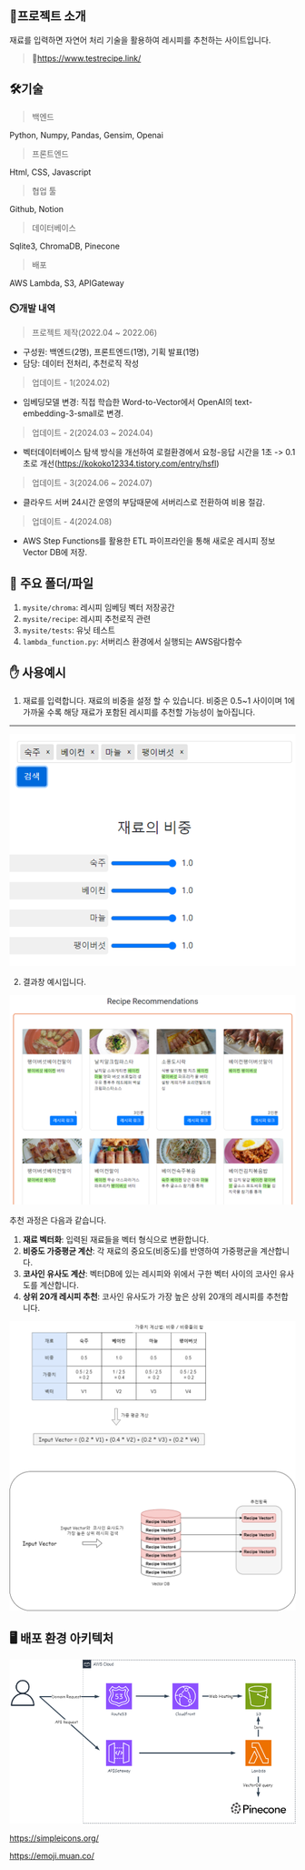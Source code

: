 ## :book:프로젝트 소개

재료를 입력하면 자연어 처리 기술을 활용하여 레시피를 추천하는 사이트입니다.

> :link:https://www.testrecipe.link/





## 🛠️기술

> 백엔드

Python, Numpy, Pandas, Gensim, Openai



> 프론트엔드

Html, CSS, Javascript



> 협업 툴

Github, Notion



> 데이터베이스

Sqlite3, ChromaDB, Pinecone

 

> 배포

AWS Lambda, S3, APIGateway





### :timer_clock:개발 내역

> 프로젝트 제작(2022.04 ~ 2022.06)

- 구성원:  백엔드(2명), 프론트엔드(1명), 기획 발표(1명)
- 담당: 데이터 전처리, 추천로직 작성



> 업데이트 - 1(2024.02)

- 임베딩모델 변경: 직접 학습한 Word-to-Vector에서 OpenAI의 text-embedding-3-small로 변경.

>  업데이트 - 2(2024.03 ~ 2024.04)

- 벡터데이터베이스 탐색 방식을 개선하여 로컬환경에서 요청-응답 시간을 1초 -> 0.1초로 개선(https://kokoko12334.tistory.com/entry/hsfl)

> 업데이트 - 3(2024.06 ~ 2024.07)

- 클라우드 서버 24시간 운영의 부담때문에 서버리스로 전환하여 비용 절감.

> 업데이트 - 4(2024.08)

- AWS Step Functions를 활용한 ETL 파이프라인을 통해 새로운 레시피 정보 Vector DB에 저장.



## :file_folder: 주요 폴더/파일


1. `mysite/chroma`: 레시피 임베딩 벡터 저장공간
2. `mysite/recipe`: 레시피 추천로직 관련
3. `mysite/tests`: 유닛 테스트
4. `lambda_function.py`: 서버리스 환경에서 실행되는 AWS람다함수





## :hand: 사용예시

1. 재료를 입력합니다. 재료의 비중을 설정 할 수 있습니다. 비중은 0.5~1 사이이며 1에 가까울 수록 해당 재료가 포함된 레시피를 추천할 가능성이 높아집니다.


---

![](./img/재료입력.png)



2. 결과창 예시입니다.

![](./img/결과출력.png)



추천 과정은 다음과 같습니다.

1. **재료 벡터화**: 입력된 재료들을 벡터 형식으로 변환합니다.
2. **비중도 가중평균 계산**: 각 재료의 중요도(비중도)를 반영하여 가중평균을 계산합니다.
3. **코사인 유사도 계산**: 벡터DB에 있는 레시피와 위에서 구한 벡터 사이의 코사인 유사도를 계산합니다.
4. **상위 20개 레시피 추천**: 코사인 유사도가 가장 높은 상위 20개의 레시피를 추천합니다.<br>

![](./img/설명.png)





## 🖥️ 배포 환경 아키텍처

![](./img/AWS아키텍처.png)









https://simpleicons.org/

https://emoji.muan.co/
